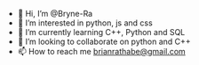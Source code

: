 - 👋 Hi, I’m @Bryne-Ra
- 👀 I’m interested in python, js and css
- 🌱 I’m currently learning C++, Python and SQL
- 💞️ I’m looking to collaborate on python and C++
- 📫 How to reach me brianrathabe@gmail.com

<!---
Bryne-Ra/Bryne-Ra is a ✨ special ✨ repository because its `README.md` (this file) appears on your GitHub profile.
You can click the Preview link to take a look at your changes.
--->
